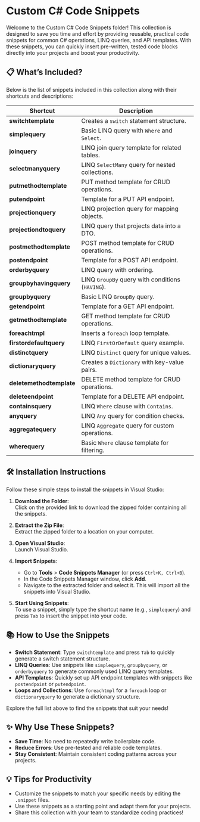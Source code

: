 # Custom C# Code Snippets

Welcome to the Custom C# Code Snippets folder! This collection is designed to save you time and effort by providing reusable, practical code snippets for common C# operations, LINQ queries, and API templates. With these snippets, you can quickly insert pre-written, tested code blocks directly into your projects and boost your productivity.

## 📋 What’s Included?

Below is the list of snippets included in this collection along with their shortcuts and descriptions:

| **Shortcut**          | **Description**                                                   |
|------------------------|-------------------------------------------------------------------|
| **switchtemplate**     | Creates a `switch` statement structure.                          |
| **simplequery**        | Basic LINQ query with `Where` and `Select`.                      |
| **joinquery**    | LINQ join query template for related tables.                     |
| **selectmanyquery**         | LINQ `SelectMany` query for nested collections.                 |
| **putmethodtemplate**  | PUT method template for CRUD operations.                        |
| **putendpoint**        | Template for a PUT API endpoint.                                |
| **projectionquery**         | LINQ projection query for mapping objects.                      |
| **projectiondtoquery**  | LINQ query that projects data into a DTO.                       |
| **postmethodtemplate** | POST method template for CRUD operations.                       |
| **postendpoint**       | Template for a POST API endpoint.                               |
| **orderbyquery**            | LINQ query with ordering.                                       |
| **groupbyhavingquery**      | LINQ `GroupBy` query with conditions (`HAVING`).                |
| **groupbyquery**            | Basic LINQ `GroupBy` query.                                     |
| **getendpoint**        | Template for a GET API endpoint.                                |
| **getmethodtemplate**  | GET method template for CRUD operations.                        |
| **foreachtmpl**        | Inserts a `foreach` loop template.                              |
| **firstordefaultquery**     | LINQ `FirstOrDefault` query example.                            |
| **distinctquery**           | LINQ `Distinct` query for unique values.                       |
| **dictionaryquery**         | Creates a `Dictionary` with key-value pairs.                    |
| **deletemethodtemplate**| DELETE method template for CRUD operations.                   |
| **deleteendpoint**     | Template for a DELETE API endpoint.                             |
| **containsquery**      | LINQ `Where` clause with `Contains`.                           |
| **anyquery**           | LINQ `Any` query for condition checks.                         |
| **aggregatequery**          | LINQ `Aggregate` query for custom operations.                  |
| **wherequery**        | Basic `Where` clause template for filtering.                   |

## 🛠️ Installation Instructions

Follow these simple steps to install the snippets in Visual Studio:

1. **Download the Folder**:  
   Click on the provided link to download the zipped folder containing all the snippets.

2. **Extract the Zip File**:  
   Extract the zipped folder to a location on your computer.

3. **Open Visual Studio**:  
   Launch Visual Studio.

4. **Import Snippets**:  
   - Go to **Tools** > **Code Snippets Manager** (or press `Ctrl+K, Ctrl+B`).
   - In the Code Snippets Manager window, click **Add**.
   - Navigate to the extracted folder and select it. This will import all the snippets into Visual Studio.

5. **Start Using Snippets**:  
   To use a snippet, simply type the shortcut name (e.g., `simplequery`) and press `Tab` to insert the snippet into your code.

## 📚 How to Use the Snippets

- **Switch Statement**: Type `switchtemplate` and press `Tab` to quickly generate a switch statement structure.
- **LINQ Queries**: Use snippets like `simplequery`, `groupbyquery`, or `orderbyquery` to generate commonly used LINQ query templates.
- **API Templates**: Quickly set up API endpoint templates with snippets like `postendpoint` or `putendpoint`.
- **Loops and Collections**: Use `foreachtmpl` for a `foreach` loop or `dictionaryquery` to generate a dictionary structure.

Explore the full list above to find the snippets that suit your needs!

## ✨ Why Use These Snippets?

- **Save Time**: No need to repeatedly write boilerplate code.
- **Reduce Errors**: Use pre-tested and reliable code templates.
- **Stay Consistent**: Maintain consistent coding patterns across your projects.

## 💡 Tips for Productivity

- Customize the snippets to match your specific needs by editing the `.snippet` files.
- Use these snippets as a starting point and adapt them for your projects.
- Share this collection with your team to standardize coding practices!
